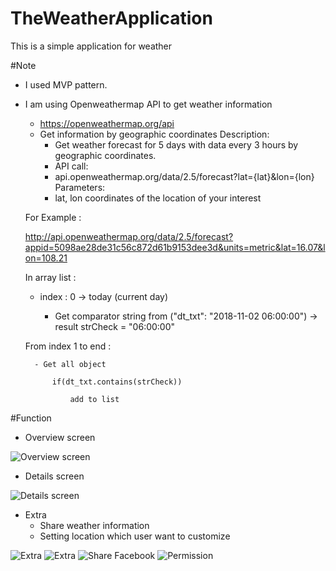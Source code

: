 # TheWeatherApplication
This is a simple application for weather

#Note
- I used MVP pattern.
- I am using Openweathermap API to get weather information
	* https://openweathermap.org/api
	- Get information by geographic coordinates
		Description:
		- Get weather forecast for 5 days with data every 3 hours by geographic coordinates.
		- API call:
		- api.openweathermap.org/data/2.5/forecast?lat={lat}&lon={lon}
		Parameters:
		- lat, lon coordinates of the location of your interest
		
	For Example : 
	
	http://api.openweathermap.org/data/2.5/forecast?appid=5098ae28de31c56c872d61b9153dee3d&units=metric&lat=16.07&lon=108.21
	
	In array list :
	
	- index : 0 -> today (current day)
	
		- Get comparator string from ("dt_txt": "2018-11-02 06:00:00") -> result strCheck = "06:00:00"
		
	From index 1 to end :
	
		- Get all object
		
			if(dt_txt.contains(strCheck))
			
				add to list
				
#Function 
- Overview screen

![Overview screen](screenshots/Screenshot_20181105-061211.png "Overview screen")

- Details screen 

![Details screen](screenshots/Screenshot_20181102-113313.png "Details screen")

- Extra
	- Share weather information
	- Setting location which user want to customize 
	
![Extra](screenshots/Screenshot_20181105-061519.png "Extra")
![Extra](screenshots/Screenshot_20181102-113327.png "Extra")
![Share Facebook](screenshots/Screenshot_20181102-115630.png "Share Facebook")
![Permission](screenshots/Screenshot_20181102-115551.png "Permission")
